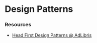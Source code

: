 # Design Patterns

### Resources

* [Head First Design Patterns @ AdLibris](https://www.adlibris.com/se/bok/head-first-design-patterns-9780596007126)